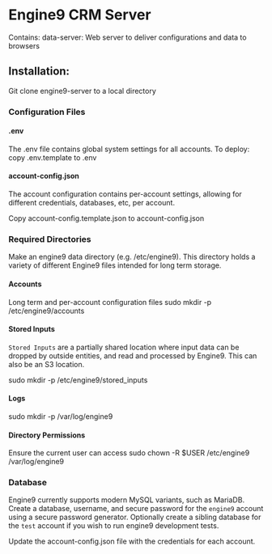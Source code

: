 # Engine9 CRM Server

Contains:
    data-server: Web server to deliver configurations and data to browsers

## Installation:
Git clone engine9-server to a local directory

### Configuration Files
#### .env
The .env file contains global system settings for all accounts. To deploy:
copy .env.template to .env

#### account-config.json
The account configuration contains per-account settings, allowing for different credentials, databases, etc, per account.

Copy account-config.template.json to account-config.json

### Required Directories
Make an engine9 data directory (e.g. /etc/engine9).  This directory holds a variety of different Engine9 files intended for long term storage. 

#### Accounts
Long term and per-account configuration files
sudo mkdir -p /etc/engine9/accounts

#### Stored Inputs
`Stored Inputs` are a partially shared location where input data can be dropped by outside entities, and read and processed by Engine9.  This can also be an S3 location.

sudo mkdir -p /etc/engine9/stored_inputs 

#### Logs
sudo mkdir -p /var/log/engine9

#### Directory Permissions
Ensure the current user can access
sudo chown -R $USER /etc/engine9 /var/log/engine9


### Database
Engine9 currently supports modern MySQL variants, such as MariaDB.
Create a database, username, and secure password for the `engine9` account using a secure password generator.
Optionally create a sibling database for the `test` account if you wish to run engine9 development tests.

Update the account-config.json file with the credentials for each account.


